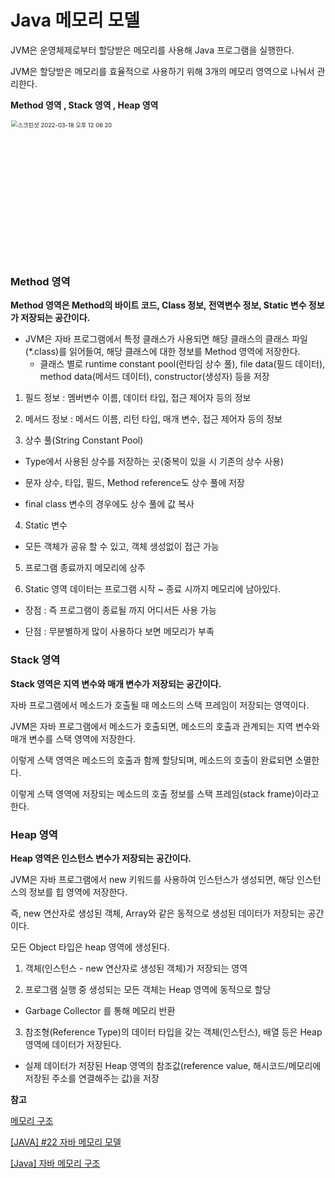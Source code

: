 # Java 메모리 모델

JVM은 운영체제로부터 할당받은 메모리를 사용해 Java 프로그램을 실행한다.

JVM은 할당받은 메모리를 효율적으로 사용하기 위해 3개의 메모리 영역으로 나눠서 관리한다.

**Method 영역 , Stack 영역 , Heap 영역**

 <img width="333" alt="스크린샷 2022-03-18 오후 12 06 20" src="https://user-images.githubusercontent.com/73063032/158929976-6171d01a-6aab-4999-a0c4-f2b245879ea3.png" style="zoom:67%;" >



### Method 영역

**Method 영역은 Method의 바이트 코드, Class 정보, 전역변수 정보, Static 변수 정보가 저장되는 공간이다.**

- JVM은 자바 프로그램에서 특정 클래스가 사용되면 해당 클래스의 클래스 파일(*.class)를 읽어들여, 해당 클래스에 대한 정보를 Method 영역에 저장한다.
  - 클래스 별로 runtime constant pool(런타임 상수 풀), file data(필드 데이터), method data(메서드 데이터), constructor(생성자) 등을 저장

1. 필드 정보 : 멤버변수 이름, 데이터 타입, 접근 제어자 등의 정보

2. 메서드 정보 : 메서드 이름, 리턴 타입, 매개 변수, 접근 제어자 등의 정보

3. 상수 풀(String Constant Pool)

- Type에서 사용된 상수를 저장하는 곳(중복이 있을 시 기존의 상수 사용)

- 문자 상수, 타입, 필드, Method reference도 상수 풀에 저장

- final class 변수의 경우에도 상수 풀에 값 복사

4. Static 변수

- 모든 객체가 공유 할 수 있고, 객체 생성없이 접근 가능

5. 프로그램 종료까지 메모리에 상주

6. Static 영역 데이터는 프로그램 시작 ~ 종료 시까지 메모리에 남아있다.

- 장점 : 즉 프로그램이 종료될 까지 어디서든 사용 가능

- 단점 : 무분별하게 많이 사용하다 보면 메모리가 부족



### Stack 영역

**Stack 영역은 지역 변수와 매개 변수가 저장되는 공간이다.**

자바 프로그램에서 메소드가 호출될 때 메소드의 스택 프레임이 저장되는 영역이다.

JVM은 자바 프로그램에서 메소드가 호출되면, 메소드의 호출과 관계되는 지역 변수와 매개 변수를 스택 영역에 저장한다.

이렇게 스택 영역은 메소드의 호출과 함께 할당되며, 메소드의 호출이 완료되면 소멸한다.

이렇게 스택 영역에 저장되는 메소드의 호출 정보를 스택 프레임(stack frame)이라고 한다.



### Heap 영역

**Heap 영역은 인스턴스 변수가 저장되는 공간이다.** 

JVM은 자바 프로그램에서 new 키워드를 사용하여 인스턴스가 생성되면, 해당 인스턴스의 정보를 힙 영역에 저장한다.

즉, new 연산자로 생성된 객체, Array와 같은 동적으로 생성된 데이터가 저장되는 공간이다.

모든 Object 타입은 heap 영역에 생성된다.

1. 객체(인스턴스 - new 연산자로 생성된 객체)가 저장되는 영역

2. 프로그램 실행 중 생성되는 모든 객체는 Heap 영역에 동적으로 할당

- Garbage Collector 를 통해 메모리 반환

3. 참조형(Reference Type)의 데이터 타입을 갖는 객체(인스턴스), 배열 등은 Heap 영역에 데이터가 저장된다.

- 실제 데이터가 저장된 Heap 영역의 참조값(reference value, 해시코드/메모리에 저장된 주소를 연결해주는 값)을 저장





**참고**

[메모리 구조](http://www.tcpschool.com/java/java_array_memory)

[[JAVA] #22 자바 메모리 모델](https://travelbeeee.tistory.com/456?category=845655)

[[Java] 자바 메모리 구조](https://zoiworld.tistory.com/710)